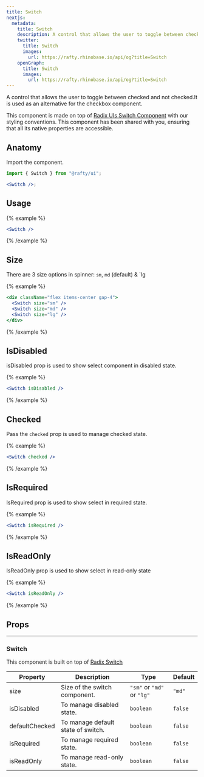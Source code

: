 ```yaml
---
title: Switch
nextjs:
  metadata:
    title: Switch
    description: A control that allows the user to toggle between checked and not checked.It is used as an alternative for the checkbox component.
    twitter:
      title: Switch
      images:
        url: https://rafty.rhinobase.io/api/og?title=Switch
    openGraph:
      title: Switch
      images:
        url: https://rafty.rhinobase.io/api/og?title=Switch
---
```


A control that allows the user to toggle between checked and not checked.It is used as an alternative for the checkbox component.

This component is made on top of [Radix UIs Switch Component](https://www.radix-ui.com/primitives/docs/components/switch) with our styling conventions. This component has been shared with you, ensuring that all its native properties are accessible.

## Anatomy

Import the component.

```jsx
import { Switch } from "@rafty/ui";

<Switch />;
```

## Usage

{% example %}

```jsx
<Switch />
```

{% /example %}

## Size

There are 3 size options in spinner: `sm`, `md` (default) & `lg

{% example %}

```jsx
<div className="flex items-center gap-4">
  <Switch size="sm" />
  <Switch size="md" />
  <Switch size="lg" />
</div>
```

{% /example %}

## IsDisabled

isDisabled prop is used to show select component in disabled state.

{% example %}

```jsx
<Switch isDisabled />
```

{% /example %}

## Checked

Pass the `checked` prop is used to manage checked state.

{% example %}

```jsx
<Switch checked />
```

{% /example %}

## IsRequired

IsRequired prop is used to show select in required state.

{% example %}

```jsx
<Switch isRequired />
```

{% /example %}

## IsReadOnly

IsReadOnly prop is used to show select in read-only state

{% example %}

```jsx
<Switch isReadOnly />
```

{% /example %}

## Props

---

### Switch

This component is built on top of [Radix Switch](https://www.radix-ui.com/primitives/docs/components/switch#root)

| Property       | Description                        | Type                       | Default |
| -------------- | ---------------------------------- | -------------------------- | ------- |
| size           | Size of the switch component.      | `"sm"` or `"md"` or `"lg"` | `"md"`  |
| isDisabled     | To manage disabled state.          | `boolean`                  | `false` |
| defaultChecked | To manage default state of switch. | `boolean`                  | `false` |
| isRequired     | To manage required state.          | `boolean`                  | `false` |
| isReadOnly     | To manage read-only state.         | `boolean`                  | `false` |
